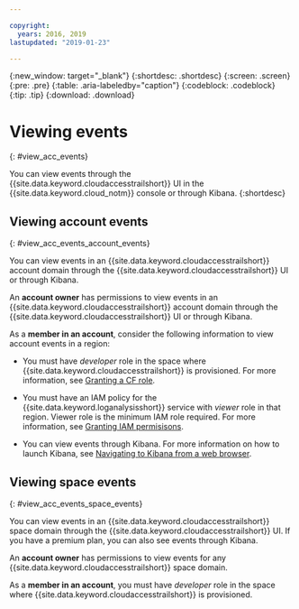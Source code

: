 ```yaml
---

copyright:
  years: 2016, 2019
lastupdated: "2019-01-23"

---
```


{:new_window: target="_blank"}
{:shortdesc: .shortdesc}
{:screen: .screen}
{:pre: .pre}
{:table: .aria-labeledby="caption"}
{:codeblock: .codeblock}
{:tip: .tip}
{:download: .download}



# Viewing events
{: #view_acc_events}

You can view events through the {{site.data.keyword.cloudaccesstrailshort}} UI in the {{site.data.keyword.cloud_notm}} console or through Kibana.
{:shortdesc}
   

## Viewing account events
{: #view_acc_events_account_events}

You can view events in an {{site.data.keyword.cloudaccesstrailshort}} account domain through the {{site.data.keyword.cloudaccesstrailshort}} UI or through Kibana.

An **account owner** has permissions to view events in an {{site.data.keyword.cloudaccesstrailshort}} account domain through the {{site.data.keyword.cloudaccesstrailshort}} UI or through Kibana.

As a **member in an account**, consider the following information to view account events in a region:

* You must have *developer* role in the space where {{site.data.keyword.cloudaccesstrailshort}} is provisioned. For more information, see [Granting a CF role](/docs/services/cloud-activity-tracker/how-to?topic=cloud-activity-tracker-grant_permissions#grant_cf_role).

* You must have an IAM policy for the {{site.data.keyword.loganalysisshort}} service with *viewer* role in that region. Viewer role is the minimum IAM role required. For more information, see [Granting IAM permisisons](/docs/services/cloud-activity-tracker/how-to?topic=cloud-activity-tracker-grant_permissions#grant_iam_policy).

* You can view events through Kibana. For more information on how to launch Kibana, see [Navigating to Kibana from a web browser](/docs/services/cloud-activity-tracker/how-to/manage-events-ui?topic=cloud-activity-tracker-launch_kibana#launch_Kibana_from_browser).



## Viewing space events
{: #view_acc_events_space_events}

You can view events in an {{site.data.keyword.cloudaccesstrailshort}} space domain through the {{site.data.keyword.cloudaccesstrailshort}} UI. If you have a premium plan, you can also see events through Kibana.

An **account owner** has permissions to view events for any {{site.data.keyword.cloudaccesstrailshort}} space domain.

As a **member in an account**, you must have *developer* role in the space where {{site.data.keyword.cloudaccesstrailshort}} is provisioned.


